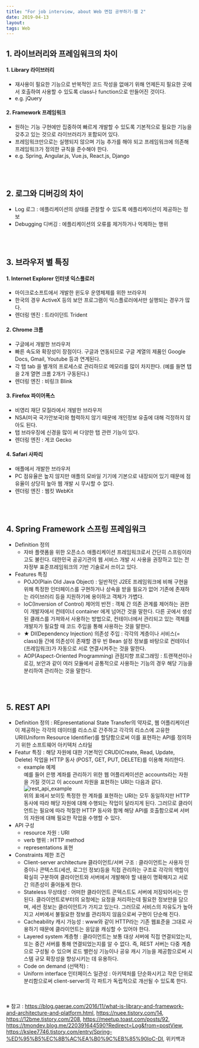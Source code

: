 ```yaml
---
title: "For job interview, about Web 면접 공부하기-웹 2"
date: 2019-04-13
layout:
tags: Web
---
```


## 1. 라이브러리와 프레임워크의 차이
#### 1. Library 라이브러리
- 재사용이 필요한 기능으로 반복적인 코드 작성을 없애기 위해 언제든지 필요한 곳에서 호출하여 사용할 수 있도록 class나 function으로 만들어진 것이다.
- e.g. jQuery

#### 2. Framework 프레임워크
- 원하는 기능 구현에만 집중하여 빠르게 개발할 수 있도록 기본적으로 필요한 기능을 갖추고 있는 것으로 라이브러리가 포함되어 있다.
- 프레임워크만으로는 실행되지 않으며 기능 추가를 해야 되고 프레임워크에 의존해 프레임워크가 정의한 규칙을 준수해야 한다.
- e.g. Spring, Angular.js, Vue.js, React.js, Django

<br><br>
## 2. 로그와 디버깅의 차이
- Log 로그 : 에플리케이션의 상태를 관찰할 수 있도록 에플리케이션이 제공하는 정보
- Debugging 디버깅 : 에플리케이션의 오류를 제거하거나 억제하는 행위

<br><br>
## 3. 브라우저 별 특징
#### 1. Internet Explorer 인터넷 익스플로러
- 마이크로소프트에서 개발한 윈도우 운영체제를 위한 브라우저
- 한국의 경우 ActiveX 등의 보안 프로그램이 익스플로러에서만 실행되는 경우가 많다.
- 렌더링 엔진 : 트라이던트 Trident

#### 2. Chrome 크롬
- 구글에서 개발한 브라우저
- 빠른 속도와 확장성이 장점이다. 구글과 연동되므로 구글 계열의 제품인 Google Docs, Gmail, Youtube 등과 연계된다.
- 각 탭 tab 을 별개의 프로세스로 관리하므로 메모리를 많이 차지한다. (예를 들면 탭을 2개 열면 크롬 2개가 구동된다.)
- 렌더링 엔진 : 비링크 Blink

#### 3. Firefox 파이어폭스
- 비영리 재단 모질라에서 개발한 브라우저
- NSA(미국 국가안보국)와 협력하지 않기 때문에 개인정보 유출에 대해 걱정하지 않아도 된다.
- 탭 브라우징에 신경을 많이 써 다양한 탭 관련 기능이 있다.
- 렌더링 엔진 : 게코 Gecko

#### 4. Safari 사파리
- 애플에서 개발한 브라우저
- PC 점유율은 높지 않지만 애플의 모바일 기기에 기본으로 내장되어 있기 때문에 점유율이 상당히 높아 웹 개발 시 무시할 수 없다.
- 렌더링 엔진 : 웹킷 WebKit

<br><br>
## 4. Spring Framework 스프링 프레임워크
- Definition 정의
  - 자바 플랫폼을 위한 오픈소스 애플리케이션 프레임워크로서 간단히 스프링이라고도 불린다. 대한민국 공공기관의 웹 서비스 개발 시 사용을 권장하고 있는 전자정부 표준프레임워크의 기반 기술로서 쓰이고 있다.
- Features 특징
  - POJO(Plain Old Java Object) : 일반적인 J2EE 프레임워크에 비해 구현을 위해 특정한 인터페이스를 구현하거나 상속을 받을 필요가 없어 기존에 존재하는 라이브러리 등을 지원하기에 용이하고 객체가 가볍다.
  - IoC(Inversion of Control) 제어의 반전 : 객체 간 의존 관계를 제어하는 권한이 개발자에서 컨테이너 container 에게 넘어간 것을 말한다. 다른 곳에서 생성된 클래스를 가져와서 사용하는 방법으로, 컨테이너에서 관리되고 있는 객체를 개발자가 필요할 때 코드 주입을 통해 사용하는 것을 말한다.
  - ★ DI(Dependency Injection) 의존성 주입 : 각각의 계층이나 서비스(= class)들 간에 의존성이 존재할 경우 빈 Bean 설정 정보를 바탕으로 컨테이너(프레임워크)가 자동으로 서로 연결시켜주는 것을 말한다.
  - AOP(Aspect-Oriented Programming) 관점지향 프로그래밍 : 트랜잭션이나 로깅, 보안과 같이 여러 모듈에서 공통적으로 사용하는 기능의 경우 해당 기능을 분리하여 관리하는 것을 말한다.

<br><br>
## 5. REST API
- Definition 정의 : REpresentational State Transfer의 약자로, 웹 어플리케이션이 제공하는 각각의 데이터를 리소스로 간주하고 각각의 리소스에 고유한 URI(Uniform Resource Identifier)를 할당함으로써 이를 표현하는 API를 정의하기 위한 소프트웨어 아키텍처 스타일
- Featur 특징 : 해당 자원에 대한 기본적인 CRUD(Create, Read, Update, Delete) 작업을 HTTP 동사 (POST, GET, PUT, DELETE)를 이용해 처리한다.
  - example 예제<br>
  예를 들어 은행 계좌를 관리하기 위한 웹 어플리케이션은 accounts라는 자원을 가질 것이고 이 account 자원을 표현하는 URI는 다음과 같다.<br>
  ![rest_api_example](https://user-images.githubusercontent.com/30489401/56845666-9e1a8c80-68ff-11e9-83f4-5bf69467e1e3.JPG)
  <br>위의 표에서 보이듯 특정한 한 계좌를 표현하는 URI는 모두 동일하지만 HTTP 동사에 따라 해당 자원에 대해 수행되는 작업이 달라지게 된다. 그러므로 클라이언트는 필요에 따라 적절한 HTTP 동사와 함께 해당 API를 호출함으로써 서버의 자원에 대해 필요한 작업을 수행할 수 있다.
- API 구성
  - resource 자원 : URI
  - verb 행위 : HTTP method
  - representations 표현
- Constraints 제한 조건
  - Client-server architecture 클라이언트/서버 구조 : 클라이언트는 사용자 인증이나 콘텍스트(세션, 로그인 정보)등을 직접 관리하는 구조로 각각의 역할이 확실히 구분하여 클라이언트와 서버에서 개발해야 할 내용이 명확해지고 서로간 의존성이 줄어들게 한다.
  - Stateless 무상태성 : 어떠한 클라이언트 콘텍스트도 서버에 저장되어서는 안 된다. 클라이언트로부터의 요청에는 요청을 처리하는데 필요한 정보만을 담으며, 세션 정보는 클라이언트가 가지고 있는다. 그러므로 서비스의 자유도가 높아지고 서버에서 불필요한 정보를 관리하지 않음으로써 구현이 단순해 진다.
  - Cacheability 캐시 가능성 : www와 같이 HTTP라는 기존 웹표준을 그대로 사용하기 때문에 클라이언트는 응답을 캐싱할 수 있어야 한다.
  - Layered system 계층형 : 클라이언트는 보통 대상 서버에 직접 연결되었는지, 또는 중간 서버를 통해 연결되었는지를 알 수 없다. 즉, REST 서버는 다중 계층으로 구성될 수 있으며 로드 밸런싱 기능이나 공유 캐시 기능을 제공함으로써 시스템 규모 확장성을 향상시키는 데 유용하다.
  - Code on demand (선택적) : 
  - Uniform interface 인터페이스 일관성 : 아키텍처를 단순화시키고 작은 단위로 분리함으로써 client-server의 각 파트가 독립적으로 개선될 수 있도록 한다. 
  

<br><br>
※ 참고 : https://blog.gaerae.com/2016/11/what-is-library-and-framework-and-architecture-and-platform.html, https://nuee.tistory.com/14, https://12bme.tistory.com/208, https://meetup.toast.com/posts/92, https://tmondev.blog.me/220391644590?Redirect=Log&from=postView, https://kslee7746.tistory.com/entry/Spring-%ED%95%B5%EC%8B%AC%EA%B0%9C%EB%85%90IoC-DI, 위키백과 
